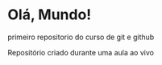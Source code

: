 # Olá, Mundo!
 primeiro repositorio do curso de git e github

 Repositório criado durante uma aula ao vivo
